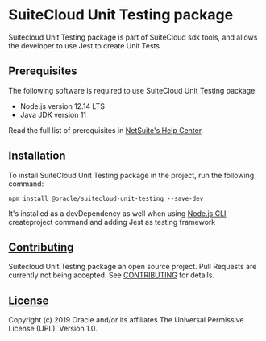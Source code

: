 # SuiteCloud Unit Testing package
Suitecloud Unit Testing package is part of SuiteCloud sdk tools, and allows the developer to use Jest to create Unit Tests

## Prerequisites
The following software is required to use SuiteCloud Unit Testing package:
- Node.js version 12.14 LTS
- Java JDK version 11

Read the full list of prerequisites in [NetSuite's Help Center](https://system.netsuite.com/app/help/helpcenter.nl?fid=section_1558708810.html).

## Installation
To install SuiteCloud Unit Testing package in the project, run the following command:
```
npm install @oracle/suitecloud-unit-testing --save-dev
```

It's installed as a devDependency as well when using [Node.js CLI](../../packages/node-cli/README.md) createproject command and adding Jest as testing framework

## [Contributing](./CONTRIBUTING.md)
Suitecloud Unit Testing package an open source project. Pull Requests are currently not being accepted. See [CONTRIBUTING](../../CONTRIBUTING.md) for details.

## [License](./LICENSE.txt)
Copyright (c) 2019 Oracle and/or its affiliates The Universal Permissive License (UPL), Version 1.0.
